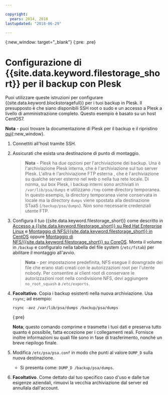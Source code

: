 ```yaml
---

copyright:
  years: 2014, 2018
lastupdated: "2018-06-29"

---
```

{:new_window: target="_blank"}
{:pre: .pre}
 
# Configurazione di {{site.data.keyword.filestorage_short}} per il backup con Plesk

Puoi utilizzare queste istruzioni per configurare {{site.data.keyword.blockstoragefull}} per i tuoi backup in Plesk. Il presupposto è che siano disponibili SSH root o sudo e un accesso a Plesk a livello di amministrazione completo. Questo esempio è basato su un host CentOS7. 

**Nota** - puoi trovare la documentazione di Plesk per il backup e il ripristino [qui](https://docs.plesk.com/en-US/12.5/administrator-guide/backing-up-and-restoration.59256/){:new_window}.

1. Connettiti all'host tramite SSH.

2. Assicurati che esista una destinazione di punto di montaggio. <br />
   >**Nota** - Plesk ha due opzioni per l'archiviazione dei backup. Una è l'archiviazione Plesk interna, che è l'archiviazione sul tuo server Plesk. L'altra è l'archiviazione FTP esterna , che è l'archiviazione su qualche server esterno nel web o nella tua rete locale. Di norma, sui box Plesk, i backup interni sono archiviati in `/var/lib/psa/dumps` e utilizzano `/tmp` come directory temporanea. In questo esempio, la directory temporanea viene conservata in locale ma la directory `dumps` viene spostata alla destinazione STaaS (`/backup/psa/dumps`). Non sono necessarie credenziali utente FTP.
   
3. Configura il tuo {{site.data.keyword.filestorage_short}} come descritto in [Accesso a {{site.data.keyword.filestorage_short}} su Red Hat Enterprise Linux](accessing-file-storage-linux.html) e [Montaggio di NFS/{{site.data.keyword.filestorage_short}} in CentOS](mounting-nsf-file-storage.html) oppure [Montaggio di NFS/{{site.data.keyword.filestorage_short}} su CoreOS](mounting-storage-coreos.html). Monta il volume in `/backup` e configuralo nella tabella del file system (`/etc/fstab`) per abilitare il montaggio all'avvio.<br />
   >**Nota** - per impostazione predefinita, NFS esegue il downgrade dei file che erano stati creati con le autorizzazioni root per l'utente nobody. Per consentire ai client root di conservare le autorizzazioni root nella condivisione NFS, devi aggiungere `no_root_squash` a `/etc/exports`. <br />

4. **Facoltativo**. Copia i backup esistenti nella nuova archiviazione. Usa `rsync`; ad esempio:
   ```
   rsync -avz /var/lib/psa/dumps /backup/psa/dumps
   ```
   {:pre}
    
    **Nota**; questo comando comprime e trasmette i tuoi dati e preserva tutto quanto è possibile, fatta eccezione per i collegamenti reali. Fornisce inoltre informazioni su quali file sono in fase di trasferimento, nonché un breve riepilogo finale.
    
5. Modifica `/etc/psa/psa.conf` in modo che punti al valore `DUMP_D` sulla nuova destinazione. 
    - Si presenta come: `DUMP_D /backup/psa/dumps`. 

6. **Facoltativo**. Come dettato dal tuo specifico caso d'uso e dalle tue esigenze aziendali, rimuovi la vecchia archiviazione dal server ed annullala dall'account. 

